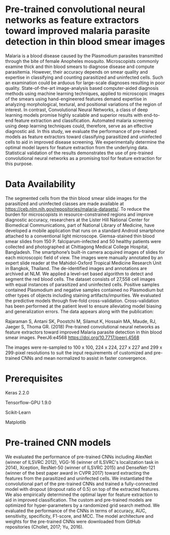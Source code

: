# Pre-trained convolutional neural networks as feature extractors toward improved malaria parasite detection in thin blood smear images

Malaria is a blood disease caused by the Plasmodium parasites transmitted through the bite of female Anopheles mosquito. Microscopists commonly examine thick and thin blood smears to diagnose disease and compute parasitemia. However, their accuracy depends on smear quality and expertise in classifying and counting parasitized and uninfected cells. Such an examination could be arduous for large-scale diagnoses resulting in poor quality. State-of-the-art image-analysis based computer-aided diagnosis methods using machine learning techniques, applied to microscopic images of the smears using hand-engineered features demand expertise in analyzing morphological, textural, and positional variations of the region of interest. In contrast, Convolutional Neural Networks, a class of deep learning models promise highly scalable and superior results with end-to-end feature extraction and classification. Automated malaria screening using deep learning techniques could, therefore, serve as an effective diagnostic aid. In this study, we evaluate the performance of pre-trained models as feature extractors toward classifying parasitized and uninfected cells to aid in improved disease screening. We experimentally determine the optimal model layers for feature extraction from the underlying data. Statistical validation of the results demonstrates the use of pre-trained convolutional neural networks as a promising tool for feature extraction for this purpose.

# Data Availability
The segmented cells from the thin blood smear slide images for the parasitized and uninfected classes are made available at https://ceb.nlm.nih.gov/repositories/malaria-datasets/. To reduce the burden for microscopists in resource-constrained regions and improve diagnostic accuracy, researchers at the Lister Hill National Center for Biomedical Communications, part of National Library of Medicine, have developed a mobile application that runs on a standard Android smartphone attached to a conventional light microscope. Giemsa-stained thin blood smear slides from 150 P. falciparum-infected and 50 healthy patients were collected and photographed at Chittagong Medical College Hospital, Bangladesh. The smartphone’s built-in camera acquired images of slides for each microscopic field of view. The images were manually annotated by an expert slide reader at the Mahidol-Oxford Tropical Medicine Research Unit in Bangkok, Thailand. The de-identified images and annotations are archived at NLM. We applied a level-set based algorithm to detect and segment the red blood cells. The dataset consists of 27,558 cell images with equal instances of parasitized and uninfected cells. Positive samples contained Plasmodium and negative samples contained no Plasmodium but other types of objects including staining artifacts/impurities. We evaluated the predictive models through five-fold cross-validation. Cross-validation has been performed at the patient level to ensure alleviating model biasing and generalization errors. The data appears along with the publication:

Rajaraman S, Antani SK, Poostchi M, Silamut K, Hossain MA, Maude, RJ, Jaeger S, Thoma GR. (2018) Pre-trained convolutional neural networks as feature extractors toward improved Malaria parasite detection in thin blood smear images. PeerJ6:e4568 https://doi.org/10.7717/peerj.4568

The images were re-sampled to 100 x 100, 224 x 224, 227 x 227 and 299 x 299-pixel resolutions to suit the input requirements of customized and pre-trained CNNs and mean normalized to assist in faster convergence. 

# Prerequisites
Keras 2.2.0

Tensorflow-GPU 1.9.0

Scikit-Learn

Matplotlib

# Pre-trained CNN models
We evaluated the performance of pre-trained CNNs including AlexNet (winner of ILSVRC 2012), VGG-16 (winner of ILSVRC's localization task in 2014), Xception, ResNet-50 (winner of ILSVRC 2015) and DenseNet-121 (winner of the best paper award in CVPR 2017) toward extracting the features from the parasitized and uninfected cells. We instantiated the convolutional part of the pre-trained CNNs and trained a fully-connected model with dropout (dropout ratio of 0.5) on top of the extracted features. We also empirically determined the optimal layer for feature extraction to aid in improved classification. The custom and pre-trained models are optimized for hyper-parameters by a randomized grid search method. We evaluated the performance of the CNNs in terms of accuracy, AUC, sensitivity, specificity, F1-score, and MCC. The model architecture and weights for the pre-trained CNNs were downloaded from GitHub repositories (Chollet, 2017; Yu, 2016).
